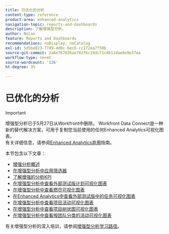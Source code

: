 ```yaml
---
title: 已优化的分析
content-type: reference
product-area: enhanced-analytics
navigation-topic: reports-and-dashboards
description: 了解增强型分析。
author: Nolan
feature: Reports and Dashboards
recommendations: noDisplay, noCatalog
exl-id: 5d5be823-77d9-4d0c-bec6-cc172ea7f50b
source-git-commit: 2a6e767036ae702f6c19dc71cdb11dae8e9e37ea
workflow-type: tm+mt
source-wordcount: '126'
ht-degree: 3%

---
```


# 已优化的分析

>[!IMPORTANT]
>
>增强型分析已于5月27日从Workfront中删除。 Workfront Data Connect是一种新的替代解决方案，可用于复制您当前使用的任何Enhanced Analytics可视化图表。 <br>有关详细信息，请参阅[Enhanced Analytics弃用](/help/quicksilver/product-announcements/announcements/enhanced-analytics-deprecation.md)指南。


本节包含以下文章：

* [增强分析概述](../enhanced-analytics/enhanced-analytics-overview.md)
* [在增强型分析中应用筛选器](../enhanced-analytics/use-enhanced-analytics-filters.md)
* [了解增强的分析KPI](../enhanced-analytics/understand-enhanced-analytics-kpis.md)
* [在增强型分析中查看外部测试版计划可视化图表](../enhanced-analytics/flight-plan-overview.md)
* [在增强型分析中查看燃尽可视化图表](../enhanced-analytics/burndown-overview.md)
* [在Enhanced Analytics中查看外部测试版中的任务可视化图表](../enhanced-analytics/tasks-in-flight-overview.md)
* [在增强型分析中查看项目活动可视化图表](../enhanced-analytics/project-activity-overview.md)
* [在增强型分析中查看项目树状图可视化图表](../enhanced-analytics/project-treemap-overview.md)
* [在增强型分析中查看按团队分类的活动可视化图表](../enhanced-analytics/activity-by-team-overview.md)
<!--
* [View the Resource capacity visualization in Enhanced analytics](../enhanced-analytics/resource-capacity-overview.md) 
* [View the Team capacity visualization in Enhanced analytics](../enhanced-analytics/team-capacity-overview.md) 
* [View Enhanced analytics visualizations by duration](../enhanced-analytics/view-enhanced-analytics-charts-duration.md)-->

<!--
  <li data-mc-conditions="QuicksilverOrClassic.Draft mode"><a href="../enhanced-analytics/trend-views-overview.md" class="MCXref xref" xrefformat="{para}">Trend views overview</a> </li>
  -->

有关增强型分析的深入培训，请参阅[增强型分析学习路径](https://experienceleague.adobe.com/zh-hans/docs/workfront-learn/tutorials-workfront/home)。
